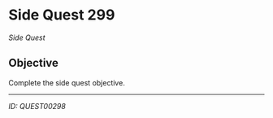 # Side Quest 299

*Side Quest*

## Objective
Complete the side quest objective.

---
*ID: QUEST00298*